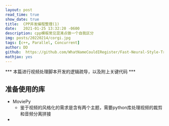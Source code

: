 ```yaml
---
layout: post
read_time: true
show_date: true
title:  CPP并发编程整理(1)
date:   2021-01-25 13:32:20 -0600
description: cpp模板常见混淆点做一个自我区分
img: posts/20220214/corgi.jpg
tags: [c++, Parallel, Concurrent]
author: DD
github:  https://github.com/WhatNameCouldIRegister/Fast-Neural-Style-Transfer.git
mathjax: yes
---
```


*** 本篇进行视频处理脚本开发的逻辑疏导，以及附上关键代码 ***

## 准备使用的库
- MoviePy
    - 鉴于视频的风格化的需求是含有两个主题，需要python库处理视频的裁剪和音频分离拼接
- 